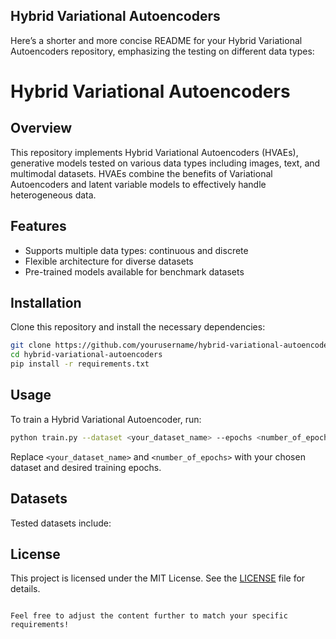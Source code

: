 ## Hybrid Variational Autoencoders
Here’s a shorter and more concise README for your Hybrid Variational Autoencoders repository, emphasizing the testing on different data types:


# Hybrid Variational Autoencoders

## Overview

This repository implements Hybrid Variational Autoencoders (HVAEs), generative models tested on various data types including images, text, and multimodal datasets. HVAEs combine the benefits of Variational Autoencoders and latent variable models to effectively handle heterogeneous data.

## Features

- Supports multiple data types: continuous and discrete
- Flexible architecture for diverse datasets
- Pre-trained models available for benchmark datasets

## Installation

Clone this repository and install the necessary dependencies:

```bash
git clone https://github.com/yourusername/hybrid-variational-autoencoders.git
cd hybrid-variational-autoencoders
pip install -r requirements.txt
```

## Usage

To train a Hybrid Variational Autoencoder, run:

```bash
python train.py --dataset <your_dataset_name> --epochs <number_of_epochs>
```

Replace `<your_dataset_name>` and `<number_of_epochs>` with your chosen dataset and desired training epochs.

## Datasets

Tested datasets include:



## License

This project is licensed under the MIT License. See the [LICENSE](LICENSE) file for details.

```

Feel free to adjust the content further to match your specific requirements!
